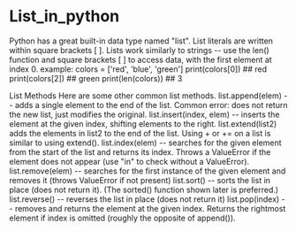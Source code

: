 # List_in_python
Python has a great built-in data type named "list". List literals are written within square brackets [ ]. Lists work similarly to strings -- use the len() function and square brackets [ ] to access data, with the first element at index 0.
example:
colors = ['red', 'blue', 'green']
  print(colors[0])    ## red
  print(colors[2])    ## green
  print(len(colors))  ## 3
  
List Methods
Here are some other common list methods.
list.append(elem) -- adds a single element to the end of the list. Common error: does not return the new list, just modifies the original.
list.insert(index, elem) -- inserts the element at the given index, shifting elements to the right.
list.extend(list2) adds the elements in list2 to the end of the list. Using + or += on a list is similar to using extend().
list.index(elem) -- searches for the given element from the start of the list and returns its index. Throws a ValueError if the element does not appear (use "in" to check without a ValueError).
list.remove(elem) -- searches for the first instance of the given element and removes it (throws ValueError if not present)
list.sort() -- sorts the list in place (does not return it). (The sorted() function shown later is preferred.)
list.reverse() -- reverses the list in place (does not return it)
list.pop(index) -- removes and returns the element at the given index. Returns the rightmost element if index is omitted (roughly the opposite of append()).
